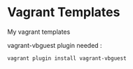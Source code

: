 # Vagrant Templates

My vagrant templates 

vagrant-vbguest plugin needed :
```bash
vagrant plugin install vagrant-vbguest
```
